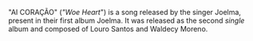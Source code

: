 "AI CORAÇÃO" (_"Woe Heart_") is a song released by the singer Joelma, present in their first album Joelma. It was released as the second _single_ album and composed of Louro Santos and Waldecy Moreno.
